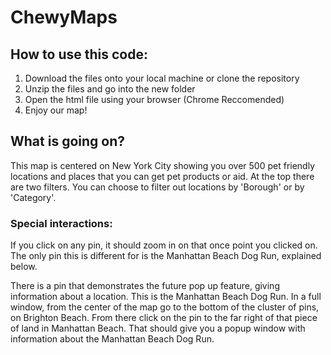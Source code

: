 # ChewyMaps  

## How to use this code:  
1. Download the files onto your local machine or clone the repository
2. Unzip the files and go into the new folder 
3. Open the html file using your browser (Chrome Reccomended)
4. Enjoy our map!

## What is going on?
This map is centered on New York City showing you over 500 pet friendly locations and places that you can get pet products or aid. At the top there are two filters. You can choose to filter out locations by 'Borough' or by 'Category'.

### Special interactions:
If you click on any pin, it should zoom in on that once point you clicked on. The only pin this is different for is the Manhattan Beach Dog Run, explained below.  

There is a pin that demonstrates the future pop up feature, giving information about a location. This is the Manhattan Beach Dog Run. In a full window, from the center of the map go to the bottom of the cluster of pins, on Brighton Beach. From there click on the pin to the far right of that piece of land in Manhattan Beach. That should give you a popup window with information about the Manhattan Beach Dog Run.

